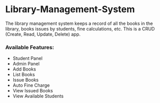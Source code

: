 # Library-Management-System
The library management system keeps a record of all the books in the library, books issues by students, fine calculations, etc. This is a CRUD (Create, Read, Update, Delete) app.

### Available Features:
- Student Panel
- Admin Panel
- Add Books
- List Books
- Issue Books
- Auto Fine Charge
- View Issued Books
- View Available Students

